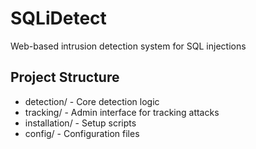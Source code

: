 # SQLiDetect
Web-based intrusion detection system for SQL injections

## Project Structure
- detection/ - Core detection logic
- tracking/ - Admin interface for tracking attacks
- installation/ - Setup scripts
- config/ - Configuration files